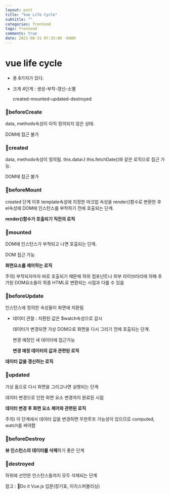 ```yaml
---
layout: post
title: "Vue Life Cycle"
subtitle: ""
categories: frontend
tags: frontend
comments: true
date: 2021-08-31 07:33:00 -0400
---
```


# vue life cycle

- 총 8가지가 있다.

- 크게 4단계 : 생성-부착-갱신-소멸

  created-mounted-updated-destroyed

### 📌beforeCreate

data, methods속성이 아직 정의되지 않은 상태.

DOM에 접근 불가

### 📌created

data, methods속성이 정의됨. this.data나 this.fetchDate()와 같은 로직으로 접근 가능.

DOM에 접근 불가

### 📌beforeMount

created 단계 이후 template속성에 지정한 마크업 속성을 render()함수로 변환한 후 el속성에 DOM에 인스턴스를 부착하기 전에 호출되는 단계.

**render()함수가 호출되기 직전의 로직**

### 📌mounted

DOM에 인스턴스가 부착되고 나면 호출되는 단계.

DOM 접근 가능

**화면요소를 제어하는 로직**

주의) 부착되자마자 바로 호출되기 때문에 하위 컴포넌트나 외부 라이브러리에 의해 추가된 DOM요소들이 최종 HTML로 변환되는 시점과 다를 수 있음

### 📌beforeUpdate

인스턴스에 정의한 속성들이 화면에 치환됨

- 데이터 관찰 : 치환된 값은 $watch속성으로 감시

  데이터가 변경되면 가상 DOM으로 화면을 다시 그리기 전에 호출되는 단계.

  변경 예정인 새 데이터에 접근가능

  **변경 예정 데이터의 값과 관련된 로직**

**데이터 값을 갱신하는 로직**

### 📌updated

가상 돔으로 다시 화면을 그리고나면 실행되는 단계

데이터 변경으로 인한 화면 요소 변경까지 완료된 시점

**데이터 변경 후 화면 요소 제어와 관련된 로직**

주의) 이 단계에서 데이터 값을 변경하면 무한루프 가능성이 있으므로 computed, watch를 써야함

### 📌beforeDestroy

**뷰 인스턴스의 데이터를 삭제**하기 좋은 단계

### 📌destroyed

하위에 선언한 인스턴스들까지 모두 삭제되는 단계

참고 : 📘Do it Vue.js 입문(장기효, 이지스퍼블리싱)
